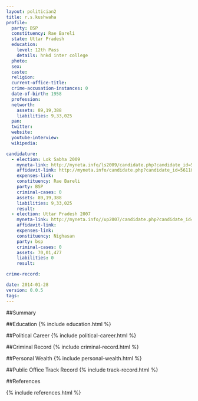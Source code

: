 ```yaml
---
layout: politician2
title: r.s.kushwaha
profile: 
  party: BSP
  constituency: Rae Bareli
  state: Uttar Pradesh
  education: 
    level: 12th Pass
    details: hnkd inter college
  photo: 
  sex: 
  caste: 
  religion: 
  current-office-title: 
  crime-accusation-instances: 0
  date-of-birth: 1958
  profession: 
  networth: 
    assets: 89,19,388
    liabilities: 9,33,025
  pan: 
  twitter: 
  website: 
  youtube-interview: 
  wikipedia: 

candidature: 
  - election: Lok Sabha 2009
    myneta-link: http://myneta.info/ls2009/candidate.php?candidate_id=5611
    affidavit-link: http://myneta.info/candidate.php?candidate_id=5611&scan=original
    expenses-link: 
    constituency: Rae Bareli 
    party: BSP
    criminal-cases: 0
    assets: 89,19,388
    liabilities: 9,33,025
    result:  
  - election: Uttar Pradesh 2007
    myneta-link: http://myneta.info//up2007/candidate.php?candidate_id=1759
    affidavit-link: 
    expenses-link: 
    constituency: Nighasan 
    party: bsp
    criminal-cases: 0
    assets: 70,01,477
    liabilities: 0
    result:  

crime-record: 

date: 2014-01-28
version: 0.0.5
tags: 
---
```

##Summary


##Education
{% include education.html %}


##Political Career
{% include political-career.html %}


##Criminal Record
{% include criminal-record.html %}


##Personal Wealth
{% include personal-wealth.html %}


##Public Office Track Record
{% include track-record.html %}


##References


{% include references.html %}